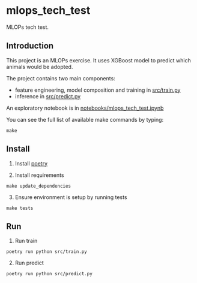 # mlops_tech_test

MLOPs tech test.

## Introduction

This project is an MLOPs exercise. It uses XGBoost model to predict which animals would be adopted.

The project contains two main components:
  - feature engineering, model composition and training in [src/train.py](src/train.py)
  - inference in [src/predict.py](src/predict.py)

An exploratory notebook is in [notebooks/mlops_tech_test.ipynb](notebooks/mlops_tech_test.ipynb)


You can see the full list of available make commands by typing:

```
make
```

## Install

1. Install [poetry](https://python-poetry.org/docs/#installation)

2. Install requirements
```
make update_dependencies
```

3. Ensure environment is setup by running tests
```
make tests
```

## Run

1. Run train
```
poetry run python src/train.py
```

2. Run predict
```
poetry run python src/predict.py
```
